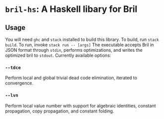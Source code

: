 `bril-hs`: A Haskell libary for Bril
====================================

Usage
-----

You will need `ghc` and `stack` installed to build this library. To build, run `stack build`. To run, invoke `stack run -- [args]` The executable accepts Bril in JSON format through `stdin`, performs optimizations, and writes the optimized bril to `stdout`. Currently available options:

### `--tdce`

Perform local and global trivial dead code elimination, iterated to convergence.

### `--lvn`

Perform local value number with support for algebraic identities, constant propagation, copy propagation, and constant folding.
